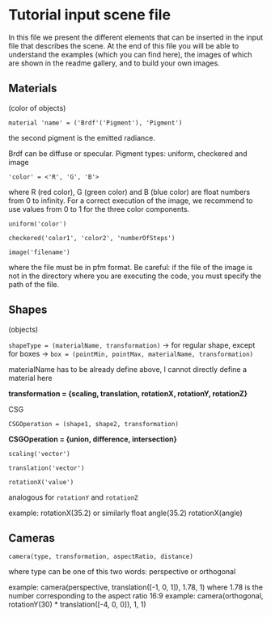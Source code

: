 # Tutorial input scene file

In this file we present the different elements that can be inserted in the input file that describes the scene. At the end of this file you will be able to understand the examples (which you can find here), the images of which are shown in the readme gallery, and to build your own images.

## Materials

(color of objects)

`material 'name' = ('Brdf'('Pigment'), 'Pigment')`

the second pigment is the emitted radiance.

Brdf can be diffuse or specular. Pigment types: uniform, checkered and image

`'color' = <'R', 'G', 'B'>`

where R (red color), G (green color) and B (blue color) are float numbers from 0 to infinity. For a correct execution of the image, we recommend to use values from 0 to 1 for the three color components.

`uniform('color')`

`checkered('color1', 'color2', 'numberOfSteps')`

`image('filename')`

where the file must be in pfm format. Be careful: if the file of the image is not in the directory where you are executing the code, you must specify the path of the file.

## Shapes

(objects)

`shapeType = (materialName, transformation)` -> for regular shape, except for boxes -> `box = (pointMin, pointMax, materialName, transformation)`

materialName has to be already define above, I cannot directly define a material here

**transformation = {scaling, translation, rotationX, rotationY, rotationZ}**

CSG

`CSGOperation = (shape1, shape2, transformation)`

**CSGOperation = {union, difference, intersection}**

`scaling('vector')`

`translation('vector')`

`rotationX('value')`

analogous for `rotationY` and `rotationZ`

example: rotationX(35.2) or similarly float angle(35.2) rotationX(angle)

## Cameras

`camera(type, transformation, aspectRatio, distance)`

where type can be one of this two words: perspective or orthogonal

example: camera(perspective, translation([-1, 0, 1]), 1.78, 1) where 1.78 is the number corresponding to the aspect ratio 16:9
example: camera(orthogonal, rotationY(30) * translation([-4, 0, 0]), 1, 1)

